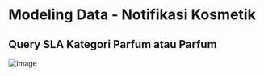 # Modeling Data - Notifikasi Kosmetik 

## Query SLA Kategori Parfum atau Parfum
![image](https://user-images.githubusercontent.com/101076043/205581939-52ffedb8-036f-40d0-9066-8da4442d364e.png)
